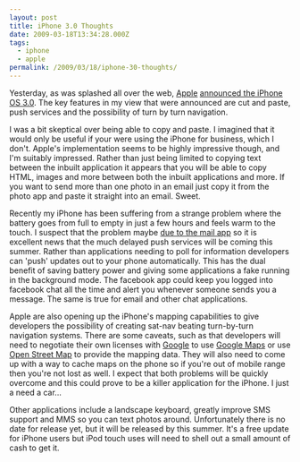 ```yaml
---
layout: post
title: iPhone 3.0 Thoughts
date: 2009-03-18T13:34:28.000Z
tags:
  - iphone
  - apple
permalink: /2009/03/18/iphone-30-thoughts/
---
```

Yesterday, as was splashed all over the web, [Apple](http://www.apple.com) [announced the iPhone OS
3.0](http://news.bbc.co.uk/1/hi/technology/7949557.stm). The key features in my view that were announced are
cut and paste, push services and the possibility of turn by turn navigation.

I was a bit skeptical over being able to copy and paste. I imagined that it would only be useful if your were
using the iPhone for business, which I don't. Apple's implementation seems to be highly impressive though, and
I'm suitably impressed. Rather than just being limited to copying text between the inbuilt application it
appears that you will be able to copy HTML, images and more between both the inbuilt applications and more. If
you want to send more than one photo in an email just copy it from the photo app and paste it straight into an
email. Sweet.

Recently my iPhone has been suffering from a strange problem where the battery goes from full to empty in just
a few hours and feels warm to the touch. I suspect that the problem maybe [due to the mail
app](http://tomokeefe.com/2008/07/26/iphone-applications-draining-your-battery/) so it is excellent news that
the much delayed push services will be coming this summer. Rather than applications needing to poll for
information developers can 'push' updates out to your phone automatically. This has the dual benefit of saving
battery power and giving some applications a fake running in the background mode. The facebook app could keep
you logged into facebook chat all the time and alert you whenever someone sends you a message. The same is
true for email and other chat applications.

Apple are also opening up the iPhone's mapping capabilities to give developers the possibility of creating
sat-nav beating turn-by-turn navigation systems. There are some caveats, such as that developers will need to
negotiate their own licenses with [Google](http://www.google.com) to use [Google
Maps](http://maps.google.co.uk) or use [Open Street Map](http://www.openstreetmap.org/) to provide the mapping
data. They will also need to come up with a way to cache maps on the phone so if you're out of mobile range
then you're not lost as well. I expect that both problems will be quickly overcome and this could prove to be
a killer application for the iPhone. I just a need a car...

Other applications include a landscape keyboard, greatly improve SMS support and MMS so you can text photos
around. Unfortunately there is no date for release yet, but it will be released by this summer. It's a free
update for iPhone users but iPod touch uses will need to shell out a small amount of cash to get it.

